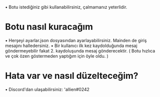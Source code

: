 • Botu istediğiniz gibi kullanabilirsiniz, çalmamanız yeterlidir.

# Botu nasıl kuracağım

• Herşeyi ayarlar.json dosyasından ayarlayabilirsiniz. Mainden de giriş mesajını halledersiniz.
• Bir kullanıcı ilk kez kaydolduğunda mesaj göndermeyebilir fakat 2. kaydoluşunda mesaj gönderecektir. ( Botu hızlıca ve çok özen göstermeden yaptığım için öyle oldu. )

# Hata var ve nasıl düzelteceğim?

• Discord'dan ulaşabilirsiniz: 'allien#0242

